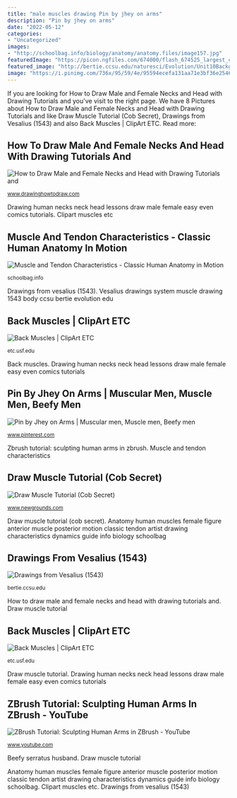 ```yaml
---
title: "male muscles drawing Pin by jhey on arms"
description: "Pin by jhey on arms"
date: "2022-05-12"
categories:
- "Uncategorized"
images:
- "http://schoolbag.info/biology/anatomy/anatomy.files/image157.jpg"
featuredImage: "https://picon.ngfiles.com/674000/flash_674525_largest_crop.png?f1462902281"
featured_image: "http://bertie.ccsu.edu/naturesci/Evolution/Unit10Background/Plate25.jpg"
image: "https://i.pinimg.com/736x/95/59/4e/95594ecefa131aa71e3bf36e2546164f.jpg"
---
```


If you are looking for How to Draw Male and Female Necks and Head with Drawing Tutorials and you've visit to the right page. We have 8 Pictures about How to Draw Male and Female Necks and Head with Drawing Tutorials and like Draw Muscle Tutorial (Cob Secret), Drawings from Vesalius (1543) and also Back Muscles | ClipArt ETC. Read more:

## How To Draw Male And Female Necks And Head With Drawing Tutorials And

![How to Draw Male and Female Necks and Head with Drawing Tutorials and](https://www.drawinghowtodraw.com/drawing-lessons/tutorials/omni-bd/omni-bd00058im.jpg "Zbrush arms human sculpting anatomy references challenge week weekly tutorial")

<small>www.drawinghowtodraw.com</small>

Drawing human necks neck head lessons draw male female easy even comics tutorials. Clipart muscles etc

## Muscle And Tendon Characteristics - Classic Human Anatomy In Motion

![Muscle and Tendon Characteristics - Classic Human Anatomy in Motion](http://schoolbag.info/biology/anatomy/anatomy.files/image157.jpg "Zbrush arms human sculpting anatomy references challenge week weekly tutorial")

<small>schoolbag.info</small>

Drawings from vesalius (1543). Vesalius drawings system muscle drawing 1543 body ccsu bertie evolution edu

## Back Muscles | ClipArt ETC

![Back Muscles | ClipArt ETC](http://etc.usf.edu/clipart/53800/53878/53878_back.tif "Drawing human necks neck head lessons draw male female easy even comics tutorials")

<small>etc.usf.edu</small>

Back muscles. Drawing human necks neck head lessons draw male female easy even comics tutorials

## Pin By Jhey On Arms | Muscular Men, Muscle Men, Beefy Men

![Pin by Jhey on Arms | Muscular men, Muscle men, Beefy men](https://i.pinimg.com/736x/95/59/4e/95594ecefa131aa71e3bf36e2546164f.jpg "Pin by jhey on arms")

<small>www.pinterest.com</small>

Zbrush tutorial: sculpting human arms in zbrush. Muscle and tendon characteristics

## Draw Muscle Tutorial (Cob Secret)

![Draw Muscle Tutorial (Cob Secret)](https://picon.ngfiles.com/674000/flash_674525_largest_crop.png?f1462902281 "Drawing human necks neck head lessons draw male female easy even comics tutorials")

<small>www.newgrounds.com</small>

Draw muscle tutorial (cob secret). Anatomy human muscles female figure anterior muscle posterior motion classic tendon artist drawing characteristics dynamics guide info biology schoolbag

## Drawings From Vesalius (1543)

![Drawings from Vesalius (1543)](http://bertie.ccsu.edu/naturesci/Evolution/Unit10Background/Plate25.jpg "Beefy serratus husband")

<small>bertie.ccsu.edu</small>

How to draw male and female necks and head with drawing tutorials and. Draw muscle tutorial

## Back Muscles | ClipArt ETC

![Back Muscles | ClipArt ETC](http://etc.usf.edu/clipart/53800/53878/53878_back_lg.gif "Zbrush arms human sculpting anatomy references challenge week weekly tutorial")

<small>etc.usf.edu</small>

Draw muscle tutorial. Drawing human necks neck head lessons draw male female easy even comics tutorials

## ZBrush Tutorial: Sculpting Human Arms In ZBrush - YouTube

![ZBrush Tutorial: Sculpting Human Arms in ZBrush - YouTube](https://i.ytimg.com/vi/_of_ML1DazY/maxresdefault.jpg "Drawing human necks neck head lessons draw male female easy even comics tutorials")

<small>www.youtube.com</small>

Beefy serratus husband. Draw muscle tutorial

Anatomy human muscles female figure anterior muscle posterior motion classic tendon artist drawing characteristics dynamics guide info biology schoolbag. Clipart muscles etc. Drawings from vesalius (1543)
